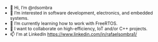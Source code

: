 - 👋 Hi, I’m @rdsombra
- 👀 I’m interested in software development, electronics, and embedded systems.
- 🌱 I’m currently learning how to work with FreeRTOS.
- 💞️ I want to collaborate on high-efficiency, IoT and/or C++ projects.
- 📫 I'm at LinkedIn https://www.linkedin.com/in/rafaelsombra1/

<!---
rdsombra/rdsombra is a ✨ special ✨ repository because its `README.md` (this file) appears on your GitHub profile.
You can click the Preview link to take a look at your changes.
--->
